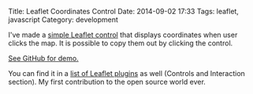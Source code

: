 Title: Leaflet Coordinates Control
Date: 2014-09-02 17:33
Tags: leaflet, javascript
Category: development

<p>I've made a <a href="https://github.com/zimmicz/Leaflet-Coordinates-Control">simple Leaflet control</a> that displays coordinates when user clicks the map. It is possible to copy them out by clicking the control.</p>

<p><a href="http://zimmicz.github.io/Leaflet-Coordinates-Control/">See GitHub for demo.</a></p>

<p>You can find it in a <a href="http://leafletjs.com/plugins">list of Leaflet plugins</a> as well (Controls and Interaction section). My first contribution to the open source world ever.</p>

